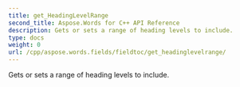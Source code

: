 ```yaml
---
title: get_HeadingLevelRange
second_title: Aspose.Words for C++ API Reference
description: Gets or sets a range of heading levels to include. 
type: docs
weight: 0
url: /cpp/aspose.words.fields/fieldtoc/get_headinglevelrange/
---
```


Gets or sets a range of heading levels to include. 

